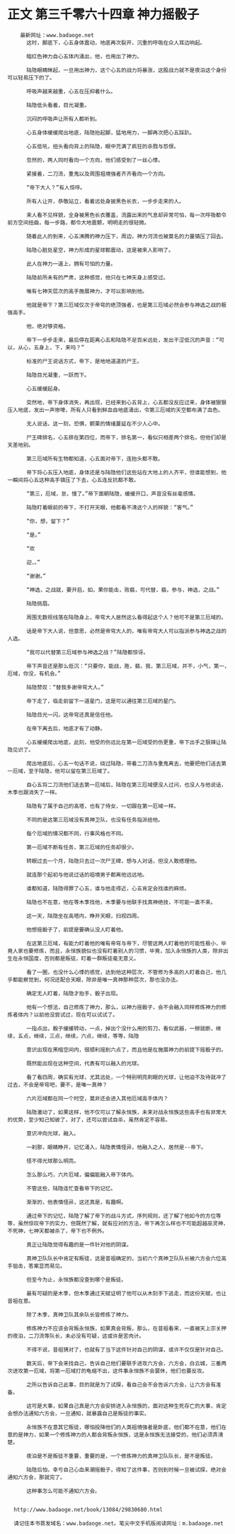 # 正文 第三千零六十四章 神力摇骰子
        最新网址：www.badaoge.net
          这时，脚底下，心五身体震动，地底再次裂开，沉重的呼吸在众人耳边响起。
      
          暗红色神力自心五体内涌出，他，也用出了神力。
      
          陆隐眼睛眯起，一旦用出神力，这个心五的战力将暴涨，这股战力就不是夜泊这个身份可以轻易压下的了。
      
          呼吸声越来越重，心五在压抑着什么。
      
          陆隐低头看着，目光凝重。
      
          沉闷的呼吸声让所有人都听到。
      
          心五身体缓缓爬出地底，陆隐抬起脚，猛地用力，一脚再次把心五踩趴。
      
          心五低吼，扭头看向背上的陆隐，眼中充满了疯狂的杀戮与怨恨。
      
          忽然的，两人同时看向一个方向，他们感受到了一丝心悸。
      
          紧接着，二刀流，重鬼以及周围祖境强者齐齐看向一个方向。
      
          “帝下大人？”有人惊呼。
      
          所有人让开，恭敬站立，看着远处身披黑色长衣，一步步走来的人。
      
          来人看不见样貌，全身被黑色长衣覆盖，流露出来的气息却异常可怕，每一次呼吸都令前方空间扭曲，每一步路，都令大地震颤，明明走的很轻微。
      
          随着此人的到来，心五沸腾的神力压下，周边，神力河流也被莫名的力量镇压了回去。
      
          陆隐心脏处星空，神力形成的星球都震动，这是被来人影响了。
      
          此人在神力一道上，拥有可怕的力量。
      
          陆隐前所未有的严肃，这种感觉，他只在七神天身上感受过。
      
          唯有七神天层次的高手施展神力，才可以影响到他。
      
          他就是帝下？第三厄域仅次于帝穹的绝顶强者，也是第三厄域必然会参与神选之战的极强高手。
      
          他，绝对够资格。
      
          帝下一步步走来，最后停在距离心五和陆隐不足百米远处，发出干涩低沉的声音：“可以，从心，五身上，下，来吗？”
      
          标准的尸王说话方式，帝下，是地地道道的尸王。
      
          陆隐目光凝重，一跃而下。
      
          心五缓缓起身。
      
          突然地，帝下身体消失，再出现，已经来到心五背上，心五都没反应过来，身体被狠狠压入地底，发出一声惨嚎，所有人只看到鲜血自地底涌出，令第三厄域的天空都布满了血色。
      
          无人说话，这一刻，恐惧，颤栗的情绪蔓延在不少人心中。
      
          尸王碑排名，心五排在第四位，而帝下，排名第一，看似只相差两个排名，但他们却是天差地别。
      
          第三厄域所有生物都知道，心五面对帝下，连抬头都不敢。
      
          帝下将心五压入地底，身体还是与陆隐他们这些站在大地上的人齐平，但谁能想到，他一瞬间将心五这种高手镇压了下去，心五连反抗都不敢。
      
          “第三，厄域，怠，慢了。”帝下面朝陆隐，缓缓开口，声音没有丝毫感情。
      
          陆隐盯着眼前的帝下，不打开天眼，他都看不清这个人的样貌：“客气。”
      
          “你，想，留下？”
      
          “是。”
      
          “欢
      
          迎，。”
      
          “谢谢。”
      
          “神选，之战就，要开启，如，果你能击，败翡，可代替，翡，参与，神选，之战。”
      
          陆隐挑眉。
      
          周围无数视线落在陆隐身上，帝穹大人居然这么看得起这个人？他可不是第三厄域的。
      
          话是帝下大人说，但意思，必然是帝穹大人的，唯有帝穹大人可以指派参与神选之战的人选。
      
          “我可以代替第三厄域参与神选之战？”陆隐都惊讶。
      
          帝下声音还是那么低沉：“只要你，能战，胜，翡，我，第三厄域，并不，小气，第一，厄域，你没，有机会。”
      
          陆隐赞叹：“替我多谢帝穹大人。”
      
          帝下走了，临走前留下一道星门，这是可以通往第三厄域的星门。
      
          陆隐目光一闪，这帝穹还真是信任他。
      
          在帝下离去后，地底才有了动静。
      
          心五缓缓爬出地底，此刻，他受的伤远比在第一厄域受的伤更重，帝下出手之狠辣让陆隐见识了。
      
          爬出地底后，心五一句话不说，绕过陆隐，带着二刀流与重鬼离去，他要把他们送去第一厄域，至于陆隐，他可以留在第三厄域了。
      
          自心五将二刀流他们送去第一厄域后，陆隐在第三厄域便没人过问，也没人与他说话，木季也跟消失了一样。
      
          陆隐有了属于自己的高塔，也有了侍女，一切跟在第一厄域一样。
      
          不同的是这第三厄域没有真神卫队，也没有任务指派给他。
      
          每个厄域的情况都不同，行事风格也不同。
      
          第一厄域不断有任务，第三厄域的任务却很少。
      
          转眼过去一个月，陆隐只去过一次尸王碑，想与人对话，但没人敢搭理他。
      
          就连那个起初与他说过话的祖境男子都离他远远地。
      
          谁都知道，陆隐得罪了心五，谁与他走得近，心五肯定会找谁的麻烦。
      
          陆隐也不在意，他在等木季找他，木季要与他联手找真神绝技，不可能一直不来。
      
          这一天，陆隐坐在高塔内，睁开天眼，扫视四周。
      
          他想摇骰子了，前提是要确认没人盯着他。
      
          在这第三厄域，有能力盯着他的唯有帝穹与帝下，尽管这两人盯着他的可能性极小，毕竟人家也要修炼，而且，永恒族貌似也没有盯着别人的习惯，毕竟，加入永恒族的人类，除非出生在永恒国度，否则都是叛徒，盯着一群叛徒毫无意义。
      
          看了一圈，也没什么心悸的感觉，达到他这种层次，不管修为多高的人盯着自己，他几乎都能察觉到，何况还配合天眼，除非是唯一真神那种层次，那也没办法。
      
          确定无人盯着，陆隐才抬手，骰子出现。
      
          他有一个想法，自己修炼了神力，那么，以神力摇骰子，会不会融入同样修炼神力的修炼者体内？以前他没尝试过，现在可以试试了。
      
          一指点出，骰子缓缓转动，一点，掉出个没什么用的剪刀，看似武器，一掰就断，继续，五点，继续，三点，继续，六点，继续，等等，陆隐
      
          意识出现在黑暗空间内，很顺利摇到六点了，而且他是在施展神力的前提下摇骰子的。
      
          既然能出现在这种空间，代表有可以融入的光球。
      
          看了看四周，确实有光球，尤其远处，一个特别明亮刺眼的光球，让他迫不及待就冲了过去，不会是帝穹吧，要不，是唯一真神？
      
          六片厄域都在同一个时空，莫非还会进入其他厄域高手体内？
      
          陆隐激动了，如果这样，他不仅可以了解永恒族，未来对战永恒族这些高手也有非常大的优势，至少知己知彼了，对了，还可以尝试自杀，虽然肯定不容易。
      
          意识冲向光球，融入。
      
          一刹那，眼睛睁开，记忆涌入，陆隐表情怪异，他融入之人，居然是--帝下。
      
          怪不得光球那么明亮。
      
          怎么那么巧，六片厄域，偏偏能融入帝下体内。
      
          不管这些，陆隐连忙查看帝下的记忆。
      
          渐渐的，他表情怪异，这还真是，有趣啊。
      
          通过帝下的记忆，陆隐了解了帝下的战斗方式，序列规则，还了解了他如今的方位等等，虽然惊叹帝下的实力，但既然了解，就有应对的方法，帝下再怎么样也不可能超越巫灵神，不死神，七神天都被杀了，帝下也不例外。
      
          真正让陆隐觉得有趣的是一件针对他的阴谋。
      
          真神卫队队长中肯定有叛徒，这是昔祖确定的，当初六个真神卫队队长被六方会六位高手狙击，答案显而易见。
      
          但至今为止，永恒族都没查到哪个是叛徒。
      
          最有可疑的是木季，但木季通过天赋证明了他可以从木刻手下逃走，而这份天赋，也让昔祖在意。
      
          除了木季，真神卫队其余队长皆修炼了神力。
      
          修炼神力不应该会背叛永恒族，如果真会背叛，那么，在昔祖看来，一直被天上宗关押的夜泊，二刀流等队长，未必没有可疑，这或许是苦肉计。
      
          不得不说，昔祖猜对了，也就有了当下这件针对自己的阴谋，或许不仅仅是针对自己。
      
          数天后，帝下会来找自己，告诉自己他们要联手进攻六方会，六方会，白云城，三番两次进攻第一厄域，将第一厄域打的龟缩不出，这件事永恒族不会罢休，他们也要反攻。
      
          之所以告诉自己此事，目的就是为了试探，看自己会不会告诉六方会，让六方会有准备。
      
          这可是大事，如果自己真是六方会安排进入永恒族的，面对这种生死存亡的大事，肯定会想办法通知六方会，一旦通知，就暴露自己是叛徒的事实。
      
          永恒族不在意其它叛徒，哪怕投降他们的人类祖境强者是卧底，他们都不在意，他们在意的是神力，如果一个修炼神力的人都会背叛永恒族，这是永恒族无法接受的，他们必须弄清楚。
      
          夜泊是不是叛徒不重要，重要的是，一个修炼神力的真神卫队队长，是不是叛徒。
      
          陆隐后怕，幸亏自己心血来潮摇骰子，得知了这件事，否则到时候一旦被试探，绝对会通知六方会，那就完了。
      
          这种事怎么可能不通知六方会。
      
      
      http://www.badaoge.net/book/13084/29830680.html
      
      请记住本书首发域名：www.badaoge.net。笔尖中文手机版阅读网址：m.badaoge.net